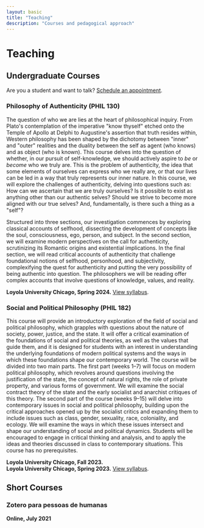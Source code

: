 ```yaml
---
layout: basic
title: "Teaching"
description: "Courses and pedagogical approach"
---
```


# Teaching

## Undergraduate Courses

Are you a student and want to talk? [Schedule an appointment](mailto:your-email@example.com).

### Philosophy of Authenticity (PHIL 130)

The question of who we are lies at the heart of philosophical inquiry. From Plato's contemplation of the imperative "know thyself" etched onto the Temple of Apollo at Delphi to Augustine's assertion that truth resides within, Western philosophy has been shaped by the dichotomy between "inner" and "outer" realities and the duality between the self as agent (who knows) and as object (who is known). This course delves into the question of whether, in our pursuit of self-knowledge, we should actively aspire to *be* or *become* who we truly are. This is the problem of authenticity, the idea that some elements of ourselves can express who we really are, or that our lives can be led in a way that truly represents our inner nature. In this course, we will explore the challenges of authenticity, delving into questions such as: How can we ascertain that we are truly ourselves? Is it possible to exist as anything other than our authentic selves? Should we strive to become more aligned with our true selves? And, fundamentally, is there such a thing as a "self"? 

Structured into three sections, our investigation commences by exploring classical accounts of selfhood, dissecting the development of concepts like the soul, consciousness, ego, person, and subject. In the second section, we will examine modern perspectives on the call for authenticity, scrutinizing its Romantic origins and existential implications. In the final section, we will read critical accounts of authenticity that challenge foundational notions of selfhood, personhood, and subjectivity, complexifying the quest for authenticity and putting the very possibility of being authentic into question. The philosophers we will be reading offer complex accounts that involve questions of knowledge, values, and reality.

**Loyola University Chicago, Spring 2024.** [View syllabus](/teaching/philosophy-of-authenticity/).

### Social and Political Philosophy (PHIL 182)

This course will provide an introductory exploration of the field of social and political philosophy, which grapples with questions about the nature of society, power, justice, and the state. It will offer a critical examination of the foundations of social and political theories, as well as the values that guide them, and it is designed for students with an interest in understanding the underlying foundations of modern political systems and the ways in which these foundations shape our contemporary world. The course will be divided into two main parts. The first part (weeks 1–7) will focus on modern political philosophy, which revolves around questions involving the justification of the state, the concept of natural rights, the role of private property, and various forms of government. We will examine the social contract theory of the state and the early socialist and anarchist critiques of this theory. The second part of the course (weeks 9–15) will delve into contemporary issues in social and political philosophy, building upon the critical approaches opened up by the socialist critics and expanding them to include issues such as class, gender, sexuality, race, coloniality, and ecology. We will examine the ways in which these issues intersect and shape our understanding of social and political dynamics. Students will be encouraged to engage in critical thinking and analysis, and to apply the ideas and theories discussed in class to contemporary situations. This course has no prerequisites.

**Loyola University Chicago, Fall 2023.**  
**Loyola University Chicago, Spring 2023.** [View syllabus](/teaching/social-political/).

## Short Courses

### Zotero para pessoas de humanas
**Online, July 2021**
